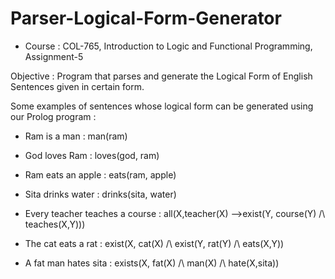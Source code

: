 # Parser-Logical-Form-Generator

* Course : COL-765, Introduction to Logic and Functional Programming, Assignment-5

Objective : Program that parses and generate the Logical Form of English Sentences given in certain form.

Some examples of sentences whose logical form can be generated using our Prolog program : 

* Ram is a man                      :    man(ram)

* God  loves Ram                    :    loves(god, ram)

* Ram eats an apple                 :    eats(ram, apple)

* Sita drinks water                 :    drinks(sita, water)

* Every teacher teaches a course    :    all(X,teacher(X) -->exist(Y,  course(Y) /\ teaches(X,Y)))

* The cat eats a rat                :    exist(X, cat(X) /\ exist(Y, rat(Y) /\ eats(X,Y))

* A fat man hates sita              :    exists(X, fat(X) /\ man(X)  /\ hate(X,sita))
